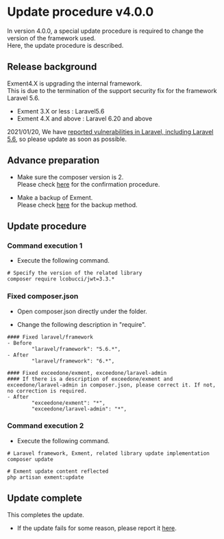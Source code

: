 # Update procedure v4.0.0
In version 4.0.0, a special update procedure is required to change the version of the framework used.  
Here, the update procedure is described.

## Release background
Exment4.X is upgrading the internal framework.  
This is due to the termination of the support security fix for the framework Laravel 5.6.  

- Exment 3.X or less : Laravel5.6
- Exment 4.X and above : Laravel 6.20 and above

2021/01/20, We have [reported vulnerabilities in Laravel, including Laravel 5.6](https://github.com/advisories/GHSA-3p32-j457-pg5x), so please update as soon as possible.


## Advance preparation
- Make sure the composer version is 2.  
Please check [here](/update_composer) for the confirmation procedure.

- Make a backup of Exment.  
Please check [here](/backup) for the backup method.


## Update procedure

### Command execution 1

- Execute the following command.

```
# Specify the version of the related library
composer require lcobucci/jwt=3.3.*
```


### Fixed composer.json
- Open composer.json directly under the folder.

- Change the following description in "require".

```
#### Fixed laravel/framework
- Before
        "laravel/framework": "5.6.*",
- After
        "laravel/framework": "6.*",

#### Fixed exceedone/exment, exceedone/laravel-admin
#### If there is a description of exceedone/exment and exceedone/laravel-admin in composer.json, please correct it. If not, no correction is required.
- After
        "exceedone/exment": "*",
        "exceedone/laravel-admin": "*",
```

### Command execution 2

- Execute the following command.

```
# Laravel framework, Exment, related library update implementation
composer update

# Exment update content reflected
php artisan exment:update
```

## Update complete
This completes the update.  
* If the update fails for some reason, please report it [here](https://github.com/exceedone/exment/issues/885).

